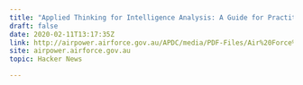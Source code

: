 ```yaml
---
title: "Applied Thinking for Intelligence Analysis: A Guide for Practitioners (2014) [pdf]"
draft: false
date: 2020-02-11T13:17:35Z
link: http://airpower.airforce.gov.au/APDC/media/PDF-Files/Air%20Force%20Publications/AF13-Applied-Thinking-for-Intelligence-Analysis.pdf?utm_medium=RSS&utm_source=hune
site: airpower.airforce.gov.au
topic: Hacker News  

---
```

